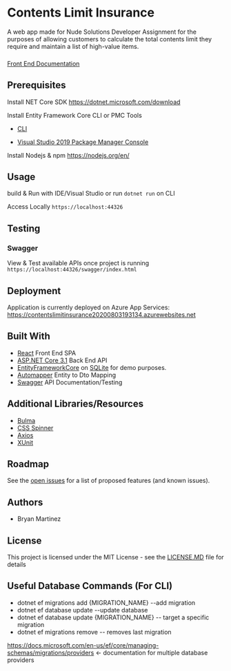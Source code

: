 # Contents Limit Insurance
A web app made for Nude Solutions Developer Assignment for the purposes of allowing customers to calculate the total contents limit they require and maintain a list of high-value items.

###
[Front End Documentation](https://github.com/BryanMartinez95/ContentsLimitInsurance/tree/master/ContentsLimitInsurance/ClientApp)

## Prerequisites
Install NET Core SDK https://dotnet.microsoft.com/download

Install Entity Framework Core CLI or PMC Tools

- [CLI](https://docs.microsoft.com/en-us/ef/core/miscellaneous/cli/dotnet) 

- [Visual Studio 2019 Package Manager Console](https://docs.microsoft.com/en-us/ef/core/miscellaneous/cli/powershell)

Install Nodejs & npm https://nodejs.org/en/
## Usage
build & Run with IDE/Visual Studio or run `dotnet run` on CLI

Access Locally `https://localhost:44326`

## Testing
### Swagger
View & Test available APIs once project is running `https://localhost:44326/swagger/index.html`

## Deployment
Application is currently deployed on Azure App Services: https://contentslimitinsurance20200803193134.azurewebsites.net
## Built With
- [React](https://reactjs.org/) Front End SPA
- [ASP.NET Core 3.1](https://docs.microsoft.com/en-us/aspnet/core/?view=aspnetcore-3.1) Back End API
- [EntityFrameworkCore](https://docs.microsoft.com/en-us/ef/) on [SQLite](https://www.sqlite.org/index.html) for demo purposes.
- [Automapper](https://github.com/AutoMapper/AutoMapper.Extensions.Microsoft.DependencyInjection) Entity to Dto Mapping
- [Swagger](https://github.com/domaindrivendev/Swashbuckle.AspNetCore) API Documentation/Testing

## Additional Libraries/Resources
- [Bulma](https://bulma.io/)
- [CSS Spinner](https://projects.lukehaas.me/css-loaders/)
- [Axios](https://github.com/axios/axios)
- [XUnit](https://xunit.net/)

## Roadmap
See the [open issues](https://github.com/BryanMartinez95/ContentsLimitInsurance/issues) for a list of proposed features (and known issues).

## Authors
- Bryan Martinez

## License
This project is licensed under the MIT License - see the [LICENSE.MD](https://github.com/BryanMartinez95/ContentsLimitInsurance/blob/master/LICENSE) file for details

## Useful Database Commands (For CLI)
- dotnet ef migrations add {MIGRATION_NAME} --add migration
- dotnet ef database update  --update database
- dotnet ef database update {MIGRATION_NAME} -- target a specific migration
- dotnet ef migrations remove -- removes last migration

https://docs.microsoft.com/en-us/ef/core/managing-schemas/migrations/providers <- documentation for multiple database providers
